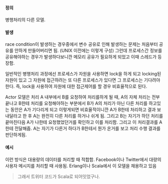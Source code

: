 #### 정의
병행처리의 다른 모델.
#### 발생
race condition이 발생하는 경우중에서 변수 공유로 인해 발생하는 문제는 처음부터 공유를 안하게 만들어버리면 됨. (UNIX 이전에는 이렇게 구성)
그런데 프로세스간 정보를 공유해야하는 경우가 발생하다보니깐 메모리 공유가 필요하게 되었고 이때 스레드가 등장함.

일반적인 병행처리 과정에선 프로세스가 자원을 사용하면 lock을 하게 되고 locking된 자원이 있고 그 자원에 접근하려는 또 다른 프로세스가 있다면 그 프로세스는 기다려야한다. 즉, lock을 사용하여 자원에 대한 접근제어를 할 경우 비효율적으로 된다.

Actor 모델은 처리 A 내부에서 B를 요청하여 처리를하게 될 때, A의 자체 처리는 전부 끝나고 B한테 처리를 요청해야하는 부분에서 B가 A의 처리가 아닌 다른 처리를 하고있는 동안은 A가 기다리게 되고 이렇게되면 비효율적이니깐 A가 B한테 처리하고 결과 보내달라고 한 후 A는 완전히 다른 처리를 하거나 쉬게 됨. 그리고 B는 자기가 하던 처리를 끝마친다음 A가 나한테 요청했었던거를 확인하고 이를 처리함. 그리고 이 처리결과를 A한테 전달해줌. A는 자기가 다른거 하다가 B한테서 뭔가 온거를 보고 처리 수행 결과를 판단하게됨.

#### 예시
이런 방식은 대용량의 데이터를 처리할 때 적합함. Facebook이나 Twitter에서 대량의 사용자 메시지를 처리할 때 사용됨. Erlang이나 Scala에서 이 모델을 채용하고 있음

> 그래서 트위터 코드가 Scala로 되어잇었구나.